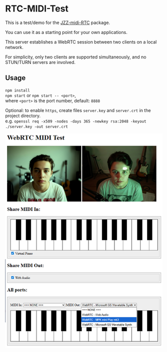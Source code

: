# RTC-MIDI-Test
This is a test/demo for the [JZZ-midi-RTC](https://github.com/jazz-soft/JZZ-midi-RTC) package.

You can use it as a starting point for your own applications.

This server establishes a WebRTC session between two clients on a local network.

For simplicity, only two clients are supported simultaneously, and no STUN/TURN servers are involved.

## Usage
`npm install`  
`npm start` or `npm start -- <port>`,  
where `<port>` is the port number, default: `8888`

Optional: to enable `https`, create files `server.key` and `server.crt` in the project directory.  
e.g. `openssl req -x509 -nodes -days 365 -newkey rsa:2048 -keyout ./server.key -out server.crt`

![MIDI via WebRTC screenshot](https://raw.githubusercontent.com/jazz-soft/RTC-MIDI-Test/refs/heads/main/content/screen.png)